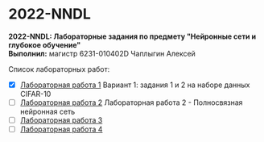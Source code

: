 # 2022-NNDL
__2022-NNDL: Лабораторные задания по предмету "Нейронные сети и глубокое обучение"__</br>
__Выполнил:__ магистр 6231-010402D Чаплыгин Алексей

Список лабораторных работ:
* [x] [Лабораторная работа 1](https://github.com/TeAnore/2022-NNDL/blob/main/Lab1_ChaplyginAO/Lab1_6231_ChaplyginAO.ipynb) Вариант 1: задания 1 и 2 на наборе данных CIFAR-10
* [ ] [Лабораторная работа 2](https://github.com/TeAnore/2022-NNDL/blob/main/Lab2_ChaplyginAO/Lab2_6231_ChaplyginAO.ipynb) Лабораторная работа 2 - Полносвязная нейронная сеть
* [ ] [Лабораторная работа 3]()
* [ ] [Лабораторная работа 4]()
